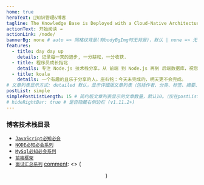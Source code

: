 ```yaml
---
home: true
heroText: 🚀知识管理&博客
tagline: The Knowledge Base is Deployed with a Cloud-Native Architecture
actionText: 开始阅读 →
actionLink: /node/
bannerBg: none # auto => 网格纹背景(有bodyBgImg时无背景)，默认 | none => 无 | '大图地址' | background: 自定义背景样式       提示：如发现文本颜色不适应你的背景时可以到palette.styl修改$bannerTextColor变量
features:
  - title: day day up
    details: 记录每一天的进步, 一分耕耘，一分收获.
  - title: 程序员成长指北
    details: 专注 Node.js 技术栈分享，从 前端 到 Node.js 再到 后端数据库，祝您成为优秀的高级 Node.js 全栈工程师
  - title: koala
    details: 一个有趣的且乐于分享的人。座右铭：今天未完成的，明天更不会完成。
# 文章列表显示方式: detailed 默认，显示详细版文章列表（包括作者、分类、标签、摘要、分页等）| simple => 显示简约版文章列表（仅标题和日期）| none 不显示文章列表
postList: simple
simplePostListLength: 15 # 简约版文章列表显示的文章数量，默认10。（仅在postList设置为simple时生效）
# hideRightBar: true # 是否隐藏右侧边栏 (v1.11.2+)
---
```


### 博客技术栈目录

- [`JavaScript必知必会`](/webframe/)
- [`NODE必知必会系列`](/node/)
- [`MySql必知必会系列`](/database/)
- [`前端框架`](/webframe/vue/messageWays.md)
- [`面试汇总系列`](/interview/unique.md)
  [comment]: <> (<p align="center">)

[comment]: <> ( <a href="https://www.npmjs.com/package/vuepress-theme-vdoing" target="_blank"><img src="https://img.shields.io/npm/v/vuepress-theme-vdoing" alt="npm" class="no-zoom"></a>)

[comment]: <> ( <a href="https://www.npmjs.com/package/vuepress-theme-vdoing" target="_blank"><img src="https://img.shields.io/npm/dt/vuepress-theme-vdoing" alt="npm" class="no-zoom"></a>)

[comment]: <> ( <a href="https://github.com/xugaoyi/vuepress-theme-vdoing" target="_blank"><img src='https://img.shields.io/github/stars/xugaoyi/vuepress-theme-vdoing' alt='GitHub stars' class="no-zoom"></a>)

[comment]: <> ( <a href="https://github.com/xugaoyi/vuepress-theme-vdoing" target="_blank"><img src='https://img.shields.io/github/forks/xugaoyi/vuepress-theme-vdoing' alt='GitHub forks' class="no-zoom"></a>)

[comment]: <> (</p>)

  <ClientOnly>
  <WebInfo/>
  </ClientOnly>
